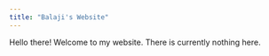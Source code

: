 ```yaml
---
title: "Balaji's Website"
---
```


Hello there! Welcome to my website. There is currently nothing here.
